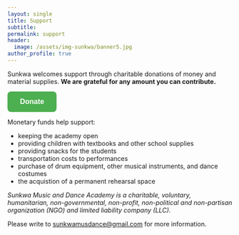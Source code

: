 ```yaml
---
layout: single
title: Support 
subtitle:
permalink: support
header:
  image: /assets/img-sunkwa/banner5.jpg
author_profile: true
---
```


Sunkwa welcomes support through charitable donations of money and material supplies. **We are grateful for any amount you can contribute.**


<a href="https://fundly.com/sunkwa-music-and-dance"><button style="border:none; background-color: #4CAF50; padding: 14px 28px; font-size: 16px; cursor: pointer; display: inline-block; border-radius: 8px; color:#fff;"><strong>Donate</strong></button></a>

Monetary funds help support:
* keeping the academy open
* providing children with textbooks and other school supplies
* providing snacks for the students
* transportation costs to performances
* purchase of drum equipment, other musical instruments, and dance costumes
* the acquistion of a permanent rehearsal space


_Sunkwa Music and Dance Academy is a charitable, voluntary, humanitarian, non-governmental, non-profit, non-political and non-partisan organization (NGO) and limited liability company (LLC)._

Please write to <sunkwamusdance@gmail.com> for more information.